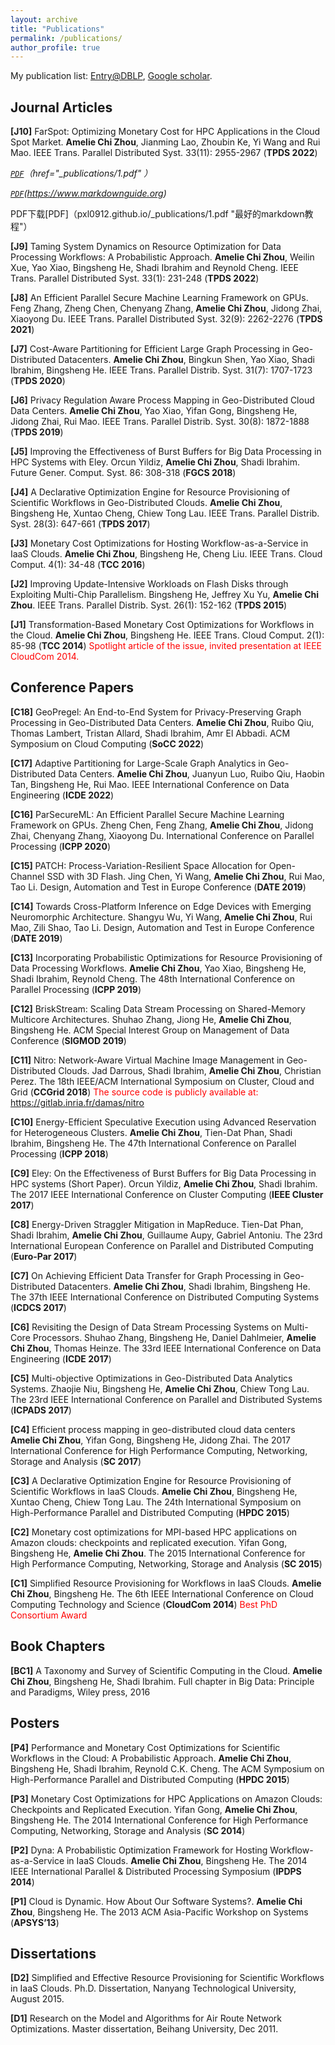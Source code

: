 ```yaml
---
layout: archive
title: "Publications"
permalink: /publications/
author_profile: true
---
```


My publication list: <a href="https://dblp.org/pid/131/6619.html">Entry@DBLP</a>, <a href="https://scholar.google.com/citations?user=pR-IEhcAAAAJ&hl=en">Google scholar</a>.

Journal Articles
----------
**[J10]** FarSpot: Optimizing Monetary Cost for HPC Applications in the Cloud Spot Market. 
**Amelie Chi Zhou**, Jianming Lao, Zhoubin Ke, Yi Wang and Rui Mao. 
IEEE Trans. Parallel Distributed Syst. 33(11): 2955-2967 (**TPDS 2022**) 

*[`PDF`](#PDF)（href="_publications/1.pdf" ）*

*[`PDF`](#PDF)(https://www.markdownguide.org)*

PDF下载[PDF]（pxl0912.github.io/_publications/1.pdf "最好的markdown教程"）

<!--
><p><b style="line-height:50%"> Web: <a href="_publications/1.pdf:">_publications/1.pdf</a> </b></p>
><p><b style="line-height:50%"> Pdf:<a href="_publications/1.pdf" class="white-text" target="_blank"><button class="waves-effect waves-light btn blue lighten-2">PDF</button></a>

<a href="_publications/1.pdf" target="_blank">1</a>
-->

**[J9]** Taming System Dynamics on Resource Optimization for Data Processing Workflows: A Probabilistic
Approach.
**Amelie Chi Zhou**, Weilin Xue, Yao Xiao, Bingsheng He, Shadi Ibrahim and Reynold Cheng.
IEEE Trans. Parallel Distributed Syst. 33(1): 231-248 (**TPDS 2022**) 

**[J8]** An Efficient Parallel Secure Machine Learning Framework on GPUs.
Feng Zhang, Zheng Chen, Chenyang Zhang, **Amelie Chi Zhou**, Jidong Zhai, Xiaoyong Du.
IEEE Trans. Parallel Distributed Syst. 32(9): 2262-2276 (**TPDS 2021**) 

**[J7]** Cost-Aware Partitioning for Efficient Large Graph Processing in Geo-Distributed Datacenters.
**Amelie Chi Zhou**, Bingkun Shen, Yao Xiao, Shadi Ibrahim, Bingsheng He.
IEEE Trans. Parallel Distrib. Syst. 31(7): 1707-1723 (**TPDS 2020**)

**[J6]** Privacy Regulation Aware Process Mapping in Geo-Distributed Cloud Data Centers.
**Amelie Chi Zhou**, Yao Xiao, Yifan Gong, Bingsheng He, Jidong Zhai, Rui Mao.
IEEE Trans. Parallel Distrib. Syst. 30(8): 1872-1888 (**TPDS 2019**)

**[J5]** Improving the Effectiveness of Burst Buffers for Big Data Processing in HPC Systems with Eley.
Orcun Yildiz, **Amelie Chi Zhou**, Shadi Ibrahim.
Future Gener. Comput. Syst. 86: 308-318 (**FGCS 2018**) 

**[J4]** A Declarative Optimization Engine for Resource Provisioning of Scientific Workflows in Geo-Distributed
Clouds.
**Amelie Chi Zhou**, Bingsheng He, Xuntao Cheng, Chiew Tong Lau.
IEEE Trans. Parallel Distrib. Syst. 28(3): 647-661 (**TPDS 2017**) 

**[J3]** Monetary Cost Optimizations for Hosting Workflow-as-a-Service in IaaS Clouds.
**Amelie Chi Zhou**, Bingsheng He, Cheng Liu.
IEEE Trans. Cloud Comput. 4(1): 34-48 (**TCC 2016**) 

**[J2]** Improving Update-Intensive Workloads on Flash Disks through Exploiting Multi-Chip Parallelism.
Bingsheng He, Jeffrey Xu Yu, **Amelie Chi Zhou**.
IEEE Trans. Parallel Distrib. Syst. 26(1): 152-162 (**TPDS 2015**) 

**[J1]** Transformation-Based Monetary Cost Optimizations for Workflows in the Cloud.
**Amelie Chi Zhou**, Bingsheng He.
IEEE Trans. Cloud Comput. 2(1): 85-98 (**TCC 2014**) 
<span style="color:red;">Spotlight article of the issue, invited presentation at IEEE CloudCom 2014.</span>

Conference Papers
---
**[C18]** GeoPregel: An End-to-End System for Privacy-Preserving Graph Processing in Geo-Distributed Data Centers.
**Amelie Chi Zhou**, Ruibo Qiu, Thomas Lambert, Tristan Allard, Shadi Ibrahim, Amr El Abbadi.
ACM Symposium on Cloud Computing (**SoCC 2022**)

**[C17]** Adaptive Partitioning for Large-Scale Graph Analytics in Geo-Distributed Data Centers. 
**Amelie Chi Zhou**, Juanyun Luo, Ruibo Qiu, Haobin Tan, Bingsheng He, Rui Mao. 
IEEE International Conference on Data Engineering (**ICDE 2022**)

**[C16]** ParSecureML: An Efficient Parallel Secure Machine Learning Framework on GPUs.
Zheng Chen, Feng Zhang, **Amelie Chi Zhou**, Jidong Zhai, Chenyang Zhang, Xiaoyong Du.
International Conference on Parallel Processing (**ICPP 2020**) 

**[C15]** PATCH: Process-Variation-Resilient Space Allocation for Open-Channel SSD with 3D Flash.
Jing Chen, Yi Wang, **Amelie Chi Zhou**, Rui Mao, Tao Li.
Design, Automation and Test in Europe Conference (**DATE 2019**) 

**[C14]** Towards Cross-Platform Inference on Edge Devices with Emerging Neuromorphic Architecture.
Shangyu Wu, Yi Wang, **Amelie Chi Zhou**, Rui Mao, Zili Shao, Tao Li.
Design, Automation and Test in Europe Conference (**DATE 2019**) 

**[C13]** Incorporating Probabilistic Optimizations for Resource Provisioning of Data Processing Workflows.
**Amelie Chi Zhou**, Yao Xiao, Bingsheng He, Shadi Ibrahim, Reynold Cheng.
The 48th International Conference on Parallel Processing (**ICPP 2019**) 

**[C12]** BriskStream: Scaling Data Stream Processing on Shared-Memory Multicore Architectures.
Shuhao Zhang, Jiong He, **Amelie Chi Zhou**, Bingsheng He.
ACM Special Interest Group on Management of Data Conference (**SIGMOD 2019**)

**[C11]** Nitro: Network-Aware Virtual Machine Image Management in Geo-Distributed Clouds.
Jad Darrous, Shadi Ibrahim, **Amelie Chi Zhou**, Christian Perez.
The 18th IEEE/ACM International Symposium on Cluster, Cloud and Grid (**CCGrid 2018**) 
<span style="color:red;">The source code is publicly available at: https://gitlab.inria.fr/damas/nitro</span>

**[C10]** Energy-Efficient Speculative Execution using Advanced Reservation for Heterogeneous Clusters.
**Amelie Chi Zhou**, Tien-Dat Phan, Shadi Ibrahim, Bingsheng He.
The 47th International Conference on Parallel Processing (**ICPP 2018**) 

**[C9]** Eley: On the Effectiveness of Burst Buffers for Big Data Processing in HPC systems (Short Paper).
Orcun Yildiz, **Amelie Chi Zhou**, Shadi Ibrahim.
The 2017 IEEE International Conference on Cluster Computing (**IEEE Cluster 2017**)

**[C8]** Energy-Driven Straggler Mitigation in MapReduce.
Tien-Dat Phan, Shadi Ibrahim, **Amelie Chi Zhou**, Guillaume Aupy, Gabriel Antoniu.
The 23rd International European Conference on Parallel and Distributed Computing (**Euro-Par 2017**)

**[C7]** On Achieving Efficient Data Transfer for Graph Processing in Geo-Distributed Datacenters.
**Amelie Chi Zhou**, Shadi Ibrahim, Bingsheng He.
The 37th IEEE International Conference on Distributed Computing Systems (**ICDCS 2017**) 

**[C6]** Revisiting the Design of Data Stream Processing Systems on Multi-Core Processors.
Shuhao Zhang, Bingsheng He, Daniel Dahlmeier, **Amelie Chi Zhou**, Thomas Heinze.
The 33rd IEEE International Conference on Data Engineering (**ICDE 2017**) 

**[C5]** Multi-objective Optimizations in Geo-Distributed Data Analytics Systems.
Zhaojie Niu, Bingsheng He, **Amelie Chi Zhou**, Chiew Tong Lau.
The 23rd IEEE International Conference on Parallel and Distributed Systems (**ICPADS 2017**) 

**[C4]** Efficient process mapping in geo-distributed cloud data centers
**Amelie Chi Zhou**, Yifan Gong, Bingsheng He, Jidong Zhai.
The 2017 International Conference for High Performance Computing, Networking, Storage and Analysis (**SC 2017**) 

**[C3]** A Declarative Optimization Engine for Resource Provisioning of Scientific Workflows in IaaS Clouds.
**Amelie Chi Zhou**, Bingsheng He, Xuntao Cheng, Chiew Tong Lau.
The 24th International Symposium on High-Performance Parallel and Distributed Computing (**HPDC 2015**)

**[C2]** Monetary cost optimizations for MPI-based HPC applications on Amazon clouds: checkpoints and
replicated execution.
Yifan Gong, Bingsheng He, **Amelie Chi Zhou**.
The 2015 International Conference for High Performance Computing, Networking, Storage and Analysis
(**SC 2015**) 

**[C1]** Simplified Resource Provisioning for Workflows in IaaS Clouds.
**Amelie Chi Zhou**, Bingsheng He.
The 6th IEEE International Conference on Cloud Computing Technology and Science (**CloudCom 2014**)
<span style="color:red;">Best PhD Consortium Award</span>

Book Chapters
---

**[BC1]** A Taxonomy and Survey of Scientific Computing in the Cloud.
**Amelie Chi Zhou**, Bingsheng He, Shadi Ibrahim.
Full chapter in Big Data: Principle and Paradigms, Wiley press, 2016

Posters
---

**[P4]** Performance and Monetary Cost Optimizations for Scientific Workflows in the Cloud: A Probabilistic
Approach.
**Amelie Chi Zhou**, Bingsheng He, Shadi Ibrahim, Reynold C.K. Cheng.
The ACM Symposium on High-Performance Parallel and Distributed Computing (**HPDC 2015**) 

**[P3]** Monetary Cost Optimizations for HPC Applications on Amazon Clouds: Checkpoints and Replicated
Execution.
Yifan Gong, **Amelie Chi Zhou**, Bingsheng He.
The 2014 International Conference for High Performance Computing, Networking, Storage and Analysis
(**SC 2014**) 

**[P2]** Dyna: A Probabilistic Optimization Framework for Hosting Workflow-as-a-Service in IaaS Clouds.
**Amelie Chi Zhou**, Bingsheng He.
The 2014 IEEE International Parallel & Distributed Processing Symposium (**IPDPS 2014**) 

**[P1]** Cloud is Dynamic. How About Our Software Systems?.
**Amelie Chi Zhou**, Bingsheng He.
The 2013 ACM Asia-Pacific Workshop on Systems (**APSYS’13**)

Dissertations
---

**[D2]** Simplified and Effective Resource Provisioning for Scientific Workflows in IaaS Clouds.
Ph.D. Dissertation, Nanyang Technological University, August 2015.

**[D1]** Research on the Model and Algorithms for Air Route Network Optimizations.
Master dissertation, Beihang University, Dec 2011.
